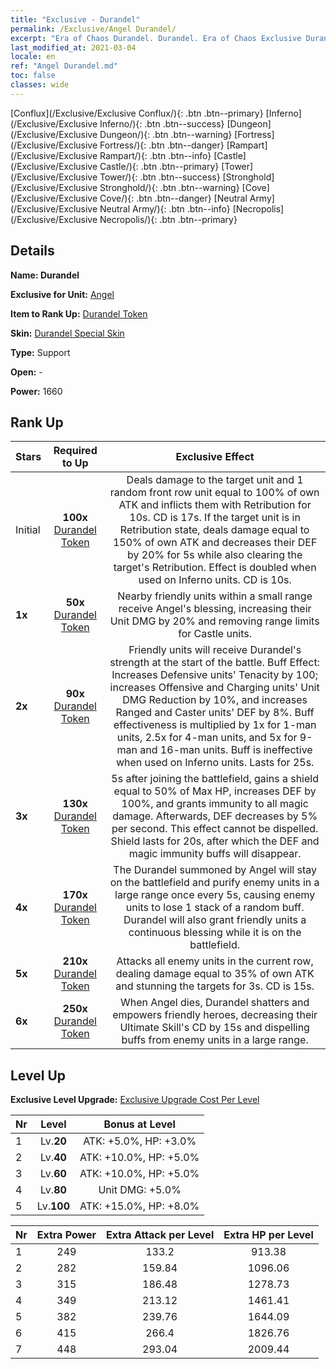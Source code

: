 ```yaml
---
title: "Exclusive - Durandel"
permalink: /Exclusive/Angel Durandel/
excerpt: "Era of Chaos Durandel. Durandel. Era of Chaos Exclusive Durandel. Angel Exclusive."
last_modified_at: 2021-03-04
locale: en
ref: "Angel Durandel.md"
toc: false
classes: wide
---
```

 [Conflux](/Exclusive/Exclusive Conflux/){: .btn .btn--primary} [Inferno](/Exclusive/Exclusive Inferno/){: .btn .btn--success} [Dungeon](/Exclusive/Exclusive Dungeon/){: .btn .btn--warning} [Fortress](/Exclusive/Exclusive Fortress/){: .btn .btn--danger} [Rampart](/Exclusive/Exclusive Rampart/){: .btn .btn--info} [Castle](/Exclusive/Exclusive Castle/){: .btn .btn--primary} [Tower](/Exclusive/Exclusive Tower/){: .btn .btn--success} [Stronghold](/Exclusive/Exclusive Stronghold/){: .btn .btn--warning} [Cove](/Exclusive/Exclusive Cove/){: .btn .btn--danger} [Neutral Army](/Exclusive/Exclusive Neutral Army/){: .btn .btn--info} [Necropolis](/Exclusive/Exclusive Necropolis/){: .btn .btn--primary} 

## Details
 **Name: Durandel** 

 **Exclusive for Unit:** [Angel](/units/Angel/) 

 **Item to Rank Up:** [Durandel Token](/Items/con_1329/)

 **Skin:** [Durandel Special Skin](/Items/con_747/)

 **Type:** Support

 **Open:** -

 **Power:** 1660

## Rank Up

  |     Stars    |  Required to Up | Exclusive Effect |
  |:-------------|:---------------:|:---------------:|
  |  Initial  | **100x** [Durandel Token](/Items/con_1329/) | <Retribution> Deals damage to the target unit and 1 random front row unit equal to 100% of own ATK and inflicts them with Retribution for 10s. CD is 17s. If the target unit is in Retribution state, deals damage equal to 150% of own ATK and decreases their DEF by 20% for 5s while also clearing the target's Retribution. Effect is doubled when used on Inferno units. CD is 10s. |
  | **1x** <i class="fas fa-star"/> | **50x** [Durandel Token](/Items/con_1329/) | Nearby friendly units within a small range receive Angel's blessing, increasing their Unit DMG by 20% and removing range limits for Castle units. |
  | **2x** <i class="fas fa-star"/> | **90x** [Durandel Token](/Items/con_1329/) | <Durandel> Friendly units will receive Durandel's strength at the start of the battle. Buff Effect: Increases Defensive units' Tenacity by 100; increases Offensive and Charging units' Unit DMG Reduction by 10%, and increases Ranged and Caster units' DEF by 8%. Buff effectiveness is multiplied by 1x for 1-man units, 2.5x for 4-man units, and 5x for 9-man and 16-man units. Buff is ineffective when used on Inferno units. Lasts for 25s. |
  | **3x** <i class="fas fa-star"/> | **130x** [Durandel Token](/Items/con_1329/) | <Divine Entity> 5s after joining the battlefield, gains a shield equal to 50% of Max HP, increases DEF by 100%, and grants immunity to all magic damage. Afterwards, DEF decreases by 5% per second. This effect cannot be dispelled. Shield lasts for 20s, after which the DEF and magic immunity buffs will disappear. |
  | **4x** <i class="fas fa-star"/> | **170x** [Durandel Token](/Items/con_1329/) | The Durandel summoned by Angel will stay on the battlefield and purify enemy units in a large range once every 5s, causing enemy units to lose 1 stack of a random buff. Durandel will also grant friendly units a continuous blessing while it is on the battlefield. |
  | **5x** <i class="fas fa-star"/> | **210x** [Durandel Token](/Items/con_1329/) | <Sanction> Attacks all enemy units in the current row, dealing damage equal to 35% of own ATK and stunning the targets for 3s. CD is 15s. |
  | **6x** <i class="fas fa-star"/> | **250x** [Durandel Token](/Items/con_1329/) | When Angel dies, Durandel shatters and empowers friendly heroes, decreasing their Ultimate Skill's CD by 15s and dispelling buffs from enemy units in a large range. |


## Level Up
 **Exclusive Level Upgrade:** [Exclusive Upgrade Cost Per Level](/Exclusive/ExclusiveUpgradeCostPerLevel/)

  |  Nr  |   Level  | Bonus at Level |
  |:-----|:--------:|:--------------:|
  | 1 | Lv.**20** | ATK: +5.0%, HP: +3.0% |
  | 2 | Lv.**40** | ATK: +10.0%, HP: +5.0% |
  | 3 | Lv.**60** | ATK: +10.0%, HP: +5.0% |
  | 4 | Lv.**80** | Unit DMG: +5.0% |
  | 5 | Lv.**100** | ATK: +15.0%, HP: +8.0% |


  |  Nr  |  Extra Power | Extra Attack per Level | Extra HP per Level |
  |:-----|:--------:|:--------:|:--------:|
  | 1 | 249 | 133.2 | 913.38 |
  | 2 | 282 | 159.84 | 1096.06 |
  | 3 | 315 | 186.48 | 1278.73 |
  | 4 | 349 | 213.12 | 1461.41 |
  | 5 | 382 | 239.76 | 1644.09 |
  | 6 | 415 | 266.4 | 1826.76 |
  | 7 | 448 | 293.04 | 2009.44 |


